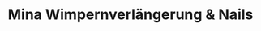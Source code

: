 ---
title: "Mina Wimpernverlängerung & Nails"
url: /hattingen/mina-wimpernverlaengerung-und-nails/
shop: Kosmetik
---